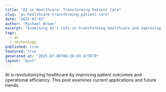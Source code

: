 ```yaml
---
title: "AI in Healthcare: Transforming Patient Care"
slug: "ai-healthcare-transforming-patient-care"
date: "2025-07-02"
author: "Michael Brown"
excerpt: "Examining AI's role in transforming healthcare and improving patient outcomes."
tags:
  - ai
  - technology
published: true
featured: true
generated_at: "2025-07-09T06:36:49.477879"
layout: "post"
---
```


AI is revolutionizing healthcare by improving patient outcomes and operational efficiency. This post examines current applications and future trends.